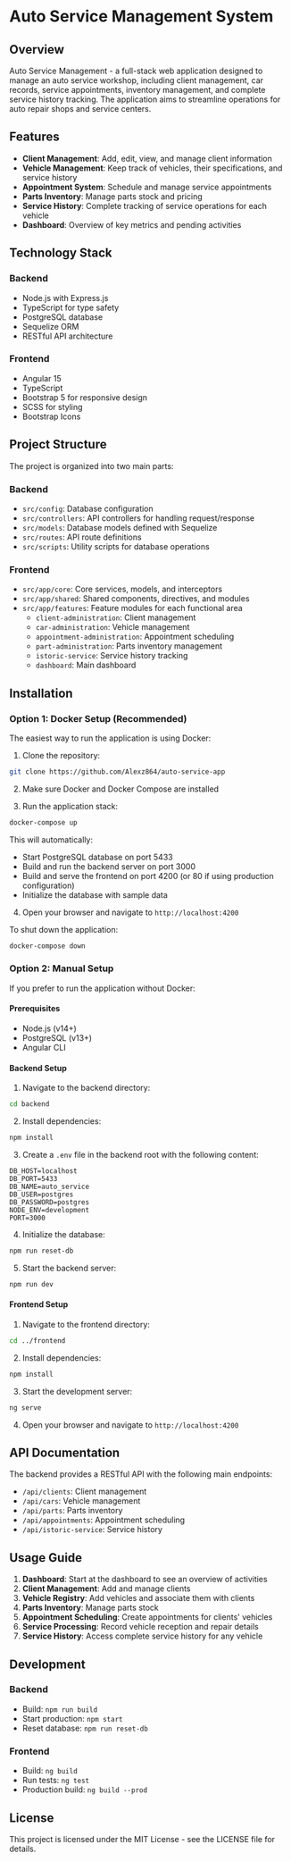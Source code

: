 # Auto Service Management System

## Overview

Auto Service Management - a full-stack web application designed to manage an auto service workshop, including client management, car records, service appointments, inventory management, and complete service history tracking. The application aims to streamline operations for auto repair shops and service centers.

## Features

- **Client Management**: Add, edit, view, and manage client information
- **Vehicle Management**: Keep track of vehicles, their specifications, and service history
- **Appointment System**: Schedule and manage service appointments
- **Parts Inventory**: Manage parts stock and pricing
- **Service History**: Complete tracking of service operations for each vehicle
- **Dashboard**: Overview of key metrics and pending activities

## Technology Stack

### Backend

- Node.js with Express.js
- TypeScript for type safety
- PostgreSQL database
- Sequelize ORM
- RESTful API architecture

### Frontend

- Angular 15
- TypeScript
- Bootstrap 5 for responsive design
- SCSS for styling
- Bootstrap Icons

## Project Structure

The project is organized into two main parts:

### Backend

- `src/config`: Database configuration
- `src/controllers`: API controllers for handling request/response
- `src/models`: Database models defined with Sequelize
- `src/routes`: API route definitions
- `src/scripts`: Utility scripts for database operations

### Frontend

- `src/app/core`: Core services, models, and interceptors
- `src/app/shared`: Shared components, directives, and modules
- `src/app/features`: Feature modules for each functional area
  - `client-administration`: Client management
  - `car-administration`: Vehicle management
  - `appointment-administration`: Appointment scheduling
  - `part-administration`: Parts inventory management
  - `istoric-service`: Service history tracking
  - `dashboard`: Main dashboard

## Installation

### Option 1: Docker Setup (Recommended)

The easiest way to run the application is using Docker:

1. Clone the repository:

```bash
git clone https://github.com/Alexz864/auto-service-app
```

2. Make sure Docker and Docker Compose are installed

3. Run the application stack:

```bash
docker-compose up
```

This will automatically:

- Start PostgreSQL database on port 5433
- Build and run the backend server on port 3000
- Build and serve the frontend on port 4200 (or 80 if using production configuration)
- Initialize the database with sample data

4. Open your browser and navigate to `http://localhost:4200`

To shut down the application:

```bash
docker-compose down
```

### Option 2: Manual Setup

If you prefer to run the application without Docker:

#### Prerequisites

- Node.js (v14+)
- PostgreSQL (v13+)
- Angular CLI

#### Backend Setup

1. Navigate to the backend directory:

```bash
cd backend
```

2. Install dependencies:

```bash
npm install
```

3. Create a `.env` file in the backend root with the following content:

```
DB_HOST=localhost
DB_PORT=5433
DB_NAME=auto_service
DB_USER=postgres
DB_PASSWORD=postgres
NODE_ENV=development
PORT=3000
```

4. Initialize the database:

```bash
npm run reset-db
```

5. Start the backend server:

```bash
npm run dev
```

#### Frontend Setup

1. Navigate to the frontend directory:

```bash
cd ../frontend
```

2. Install dependencies:

```bash
npm install
```

3. Start the development server:

```bash
ng serve
```

4. Open your browser and navigate to `http://localhost:4200`

## API Documentation

The backend provides a RESTful API with the following main endpoints:

- `/api/clients`: Client management
- `/api/cars`: Vehicle management
- `/api/parts`: Parts inventory
- `/api/appointments`: Appointment scheduling
- `/api/istoric-service`: Service history

## Usage Guide

1. **Dashboard**: Start at the dashboard to see an overview of activities
2. **Client Management**: Add and manage clients
3. **Vehicle Registry**: Add vehicles and associate them with clients
4. **Parts Inventory**: Manage parts stock
5. **Appointment Scheduling**: Create appointments for clients' vehicles
6. **Service Processing**: Record vehicle reception and repair details
7. **Service History**: Access complete service history for any vehicle

## Development

### Backend

- Build: `npm run build`
- Start production: `npm start`
- Reset database: `npm run reset-db`

### Frontend

- Build: `ng build`
- Run tests: `ng test`
- Production build: `ng build --prod`

## License

This project is licensed under the MIT License - see the LICENSE file for details.
